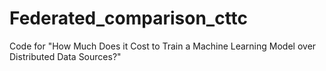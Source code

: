 # Federated_comparison_cttc
Code for "How Much Does it Cost to Train a Machine Learning Model over Distributed Data Sources?"
